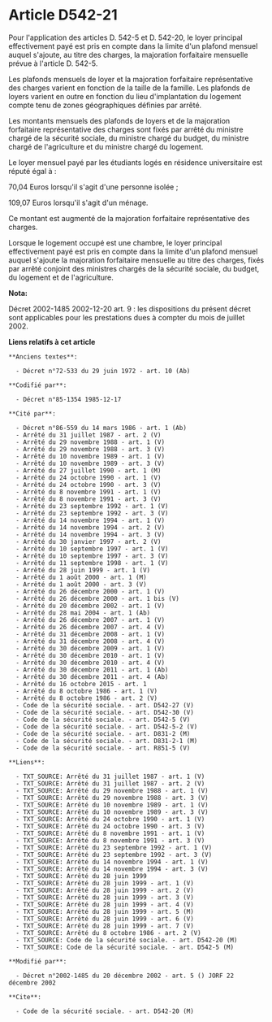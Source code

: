 # Article D542-21

Pour l'application des articles D. 542-5 et D. 542-20, le loyer principal effectivement payé est pris en compte dans la
limite d'un plafond mensuel auquel s'ajoute, au titre des charges, la majoration forfaitaire mensuelle prévue à l'article D.
542-5. 

Les plafonds mensuels de loyer et la majoration forfaitaire représentative des charges varient en fonction de la taille de la
famille. Les plafonds de loyers varient en outre en fonction du lieu d'implantation du logement compte tenu de zones
géographiques définies par arrêté. 

Les montants mensuels des plafonds de loyers et de la majoration forfaitaire représentative des charges sont fixés par arrêté
du ministre chargé de la sécurité sociale, du ministre chargé du budget, du ministre chargé de l'agriculture et du ministre
chargé du logement. 

Le loyer mensuel payé par les étudiants logés en résidence universitaire est réputé égal à :

70,04 Euros lorsqu'il s'agit d'une personne isolée ;

109,07 Euros lorsqu'il s'agit d'un ménage.

Ce montant est augmenté de la majoration forfaitaire représentative des charges.

Lorsque le logement occupé est une chambre, le loyer principal effectivement payé est pris en compte dans la limite d'un
plafond mensuel auquel s'ajoute la majoration forfaitaire mensuelle au titre des charges, fixés par arrêté conjoint des
ministres chargés de la sécurité sociale, du budget, du logement et de l'agriculture.

**Nota:**

Décret 2002-1485 2002-12-20 art. 9 : les dispositions du présent décret sont applicables pour les prestations dues à compter
du mois de juillet 2002.

**Liens relatifs à cet article**

	**Anciens textes**:

	  - Décret n°72-533 du 29 juin 1972 - art. 10 (Ab)

	**Codifié par**:

	  - Décret n°85-1354 1985-12-17

	**Cité par**:

	  - Décret n°86-559 du 14 mars 1986 - art. 1 (Ab)
	  - Arrêté du 31 juillet 1987 - art. 2 (V)
	  - Arrêté du 29 novembre 1988 - art. 1 (V)
	  - Arrêté du 29 novembre 1988 - art. 3 (V)
	  - Arrêté du 10 novembre 1989 - art. 1 (V)
	  - Arrêté du 10 novembre 1989 - art. 3 (V)
	  - Arrêté du 27 juillet 1990 - art. 1 (M)
	  - Arrêté du 24 octobre 1990 - art. 1 (V)
	  - Arrêté du 24 octobre 1990 - art. 3 (V)
	  - Arrêté du 8 novembre 1991 - art. 1 (V)
	  - Arrêté du 8 novembre 1991 - art. 3 (V)
	  - Arrêté du 23 septembre 1992 - art. 1 (V)
	  - Arrêté du 23 septembre 1992 - art. 3 (V)
	  - Arrêté du 14 novembre 1994 - art. 1 (V)
	  - Arrêté du 14 novembre 1994 - art. 2 (V)
	  - Arrêté du 14 novembre 1994 - art. 3 (V)
	  - Arrêté du 30 janvier 1997 - art. 2 (V)
	  - Arrêté du 10 septembre 1997 - art. 1 (V)
	  - Arrêté du 10 septembre 1997 - art. 3 (V)
	  - Arrêté du 11 septembre 1998 - art. 1 (V)
	  - Arrêté du 28 juin 1999 - art. 1 (V)
	  - Arrêté du 1 août 2000 - art. 1 (M)
	  - Arrêté du 1 août 2000 - art. 3 (V)
	  - Arrêté du 26 décembre 2000 - art. 1 (V)
	  - Arrêté du 26 décembre 2000 - art. 1 bis (V)
	  - Arrêté du 20 décembre 2002 - art. 1 (V)
	  - Arrêté du 28 mai 2004 - art. 1 (Ab)
	  - Arrêté du 26 décembre 2007 - art. 1 (V)
	  - Arrêté du 26 décembre 2007 - art. 4 (V)
	  - Arrêté du 31 décembre 2008 - art. 1 (V)
	  - Arrêté du 31 décembre 2008 - art. 4 (V)
	  - Arrêté du 30 décembre 2009 - art. 1 (V)
	  - Arrêté du 30 décembre 2010 - art. 1 (V)
	  - Arrêté du 30 décembre 2010 - art. 4 (V)
	  - Arrêté du 30 décembre 2011 - art. 1 (Ab)
	  - Arrêté du 30 décembre 2011 - art. 4 (Ab)
	  - Arrêté du 16 octobre 2015 - art. 1
	  - Arrêté du 8 octobre 1986 - art. 1 (V)
	  - Arrêté du 8 octobre 1986 - art. 2 (V)
	  - Code de la sécurité sociale. - art. D542-27 (V)
	  - Code de la sécurité sociale. - art. D542-30 (V)
	  - Code de la sécurité sociale. - art. D542-5 (V)
	  - Code de la sécurité sociale. - art. D542-5-2 (V)
	  - Code de la sécurité sociale. - art. D831-2 (M)
	  - Code de la sécurité sociale. - art. D831-2-1 (M)
	  - Code de la sécurité sociale. - art. R851-5 (V)

	**Liens**:

	  - TXT_SOURCE: Arrêté du 31 juillet 1987 - art. 1 (V)
	  - TXT_SOURCE: Arrêté du 31 juillet 1987 - art. 2 (V)
	  - TXT_SOURCE: Arrêté du 29 novembre 1988 - art. 1 (V)
	  - TXT_SOURCE: Arrêté du 29 novembre 1988 - art. 3 (V)
	  - TXT_SOURCE: Arrêté du 10 novembre 1989 - art. 1 (V)
	  - TXT_SOURCE: Arrêté du 10 novembre 1989 - art. 3 (V)
	  - TXT_SOURCE: Arrêté du 24 octobre 1990 - art. 1 (V)
	  - TXT_SOURCE: Arrêté du 24 octobre 1990 - art. 3 (V)
	  - TXT_SOURCE: Arrêté du 8 novembre 1991 - art. 1 (V)
	  - TXT_SOURCE: Arrêté du 8 novembre 1991 - art. 3 (V)
	  - TXT_SOURCE: Arrêté du 23 septembre 1992 - art. 1 (V)
	  - TXT_SOURCE: Arrêté du 23 septembre 1992 - art. 3 (V)
	  - TXT_SOURCE: Arrêté du 14 novembre 1994 - art. 1 (V)
	  - TXT_SOURCE: Arrêté du 14 novembre 1994 - art. 3 (V)
	  - TXT_SOURCE: Arrêté du 28 juin 1999
	  - TXT_SOURCE: Arrêté du 28 juin 1999 - art. 1 (V)
	  - TXT_SOURCE: Arrêté du 28 juin 1999 - art. 2 (V)
	  - TXT_SOURCE: Arrêté du 28 juin 1999 - art. 3 (V)
	  - TXT_SOURCE: Arrêté du 28 juin 1999 - art. 4 (V)
	  - TXT_SOURCE: Arrêté du 28 juin 1999 - art. 5 (M)
	  - TXT_SOURCE: Arrêté du 28 juin 1999 - art. 6 (V)
	  - TXT_SOURCE: Arrêté du 28 juin 1999 - art. 7 (V)
	  - TXT_SOURCE: Arrêté du 8 octobre 1986 - art. 2 (V)
	  - TXT_SOURCE: Code de la sécurité sociale. - art. D542-20 (M)
	  - TXT_SOURCE: Code de la sécurité sociale. - art. D542-5 (M)

	**Modifié par**:

	  - Décret n°2002-1485 du 20 décembre 2002 - art. 5 () JORF 22 décembre 2002

	**Cite**:

	  - Code de la sécurité sociale. - art. D542-20 (M)
